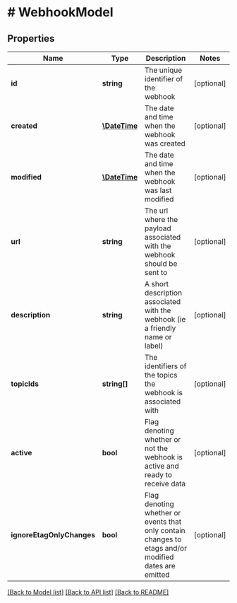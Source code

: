 # # WebhookModel

## Properties

Name | Type | Description | Notes
------------ | ------------- | ------------- | -------------
**id** | **string** | The unique identifier of the webhook | [optional]
**created** | [**\DateTime**](\DateTime.md) | The date and time when the webhook was created | [optional]
**modified** | [**\DateTime**](\DateTime.md) | The date and time when the webhook was last modified | [optional]
**url** | **string** | The url where the payload associated with the webhook should be sent to | [optional]
**description** | **string** | A short description associated with the webhook (ie a friendly name or label) | [optional]
**topicIds** | **string[]** | The identifiers of the topics the webhook is associated with | [optional]
**active** | **bool** | Flag denoting whether or not the webhook is active and ready to receive data | [optional]
**ignoreEtagOnlyChanges** | **bool** | Flag denoting whether or events that only contain changes to etags and/or modified dates are emitted | [optional]

[[Back to Model list]](../../README.md#models) [[Back to API list]](../../README.md#endpoints) [[Back to README]](../../README.md)
